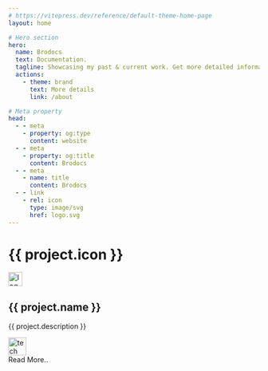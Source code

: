 ```yaml
---
# https://vitepress.dev/reference/default-theme-home-page
layout: home

# Hero section
hero:
  name: Brodocs
  text: Documentation.
  tagline: Showcasing my past & current work. Get more detailed information about work experience, projects, principles, concepts, features, and more!
  actions:
    - theme: brand
      text: More details
      link: /about

# Meta property
head:
  - - meta
    - property: og:type
      content: website
  - - meta
    - property: og:title
      content: Brodocs
  - - meta
    - name: title
      content: Brodocs
  - - link
    - rel: icon
      type: image/svg
      href: logo.svg
---
```



<!-- Custom home layout -->
<div class="antialiased sm:px-6 md:px-12 lg:px-16 px-20">
  <div class="grid grid-cols-4 sm:grid-cols-1 md:grid-cols-2 lg:grid-cols-3 gap-4">
    <div v-for="project in projects" :key="project.name" class="text-left flex flex-col justify-between hover:border hover:border-[#846358] p-6 rounded-lg gap-3 hover:cursor-pointer" style="background-color:var(--vp-c-bg-soft);" @click="navigate(project.link)">
      <div class="flex flex-col gap-3">
        <div class="rounded-lg" style="background-color:var(--vp-c-bg-soft)">
          <h1 v-if="project.icon" class="!font-semibold !text-xl">{{ project.icon }}</h1>
          <img v-else :src="project.logo" alt="logo" width="28" height="28" />
        </div>
        <h2 class="!font-semibold text-lg" style="color:var(--vp-c-text-1)">{{ project.name }}</h2>
        <p class="text-sm" style="color: var(--vp-c-text-2)">{{ project.description }}</p>
      </div>
      <div class="flex flex-col gap-4">
        <div class="grid grid-cols-8 justify-start items-center gap-2">
          <div v-for="tech in project.techStack" :key="tech" class="">
            <img :src="tech" alt="tech" width="36" height="36" />
          </div>
        </div>
        <a :href="project.link" class="rounded-lg p-2 text-center text-sm bg-zinc-200 dark:bg-zinc-700 text-[var(--vp-c-text-1)] dark:text-zinc-100">
        Read More..</a>
      </div>
    </div>
  </div>

</div>


<script setup>
import { ref } from 'vue'
import { useRouter } from 'vitepress'

const router = useRouter()

const projects = ref([
  {
    name: 'D-ERP System',
    description: 'Sales, Purchase, Inventory, Production, etc',
    link: '/d-erp/getting-started/introduction',
    icon: '📚',
    techStack: [
      '/nuxt-icon.svg',
      '/vue-icon.svg',
      '/ts-icon.svg',
      '/tw-icon.svg',
      '/lv-icon.svg',
      // '/php-icon.svg',
      '/mysql-icon.svg',
      '/docker-icon.svg',
      '/ghaction-icon.svg',
      // '/linux-icon.svg',
    ],
  },
  {
    name: 'E-SPBU Management',
    description: 'Fuel station assets management',
    link: '/espbu/getting-started/introduction',
    icon: '⛽',
    techStack: [
      '/vue-icon.svg',
      '/js-icon.svg',
      '/tw-icon.svg',
      '/lv-icon.svg',
      '/php-icon.svg',
      '/mysql-icon.svg',
    ],
  },
  {
    name: 'SIM-RS',
    description: 'Hospital management system',
    link: '/sim-rs/getting-started/introduction',
    icon: '🏥',
    techStack: [
      '/vue-icon.svg',
      '/js-icon.svg',
      '/node-icon.svg',
      '/pg-icon.svg',
      '/socket-icon.svg',
    ],
  },
  {
    name: 'E-Learning',
    description: 'Online learning platform',
    link: '/e-learning/getting-started/introduction',
    icon: '🎓',
    techStack: [
      '/nuxt-icon.svg',
      '/ts-icon.svg',
      '/tw-icon.svg',
      '/go-icon.svg',
      '/pg-icon.svg',
      '/docker-icon.svg',
      // '/linux-icon.svg',
      '/do-icon.svg',
      '/jk-icon.svg',
    ],
  },
  {
    name: 'Koperasi Multiasa',
    description: 'Cooperation transaction control',
    link: '/koperasi-multiasa/getting-started/introduction',
    icon: '💸',
    techStack: [
      '/nuxt-icon.svg',
      '/vue-icon.svg',
      '/tw-icon.svg',
      '/lv-icon.svg',
      '/php-icon.svg',
      '/mysql-icon.svg',
    ],
  },
  {
    name: 'Portfolio',
    description: 'Personal portfolio site',
    link: '/portfolio/getting-started/introduction',
    logo: '/logo.svg',
    techStack: [
      '/nuxt-icon.svg',
      '/tw-icon.svg',
      '/vue-icon.svg',
      '/jk-icon.svg',
    ],
  },
  {
    name: 'Brodocs',
    description: 'Personal documentation site',
    link: '/brodocs/getting-started/introduction',
    logo: '/logo.svg',
    techStack: [
      '/vue-icon.svg',
      '/tw-icon.svg',
      '/jk-icon.svg',
    ],
  }
])

const navigate = (link) => {
  router.go(link)
}
</script>